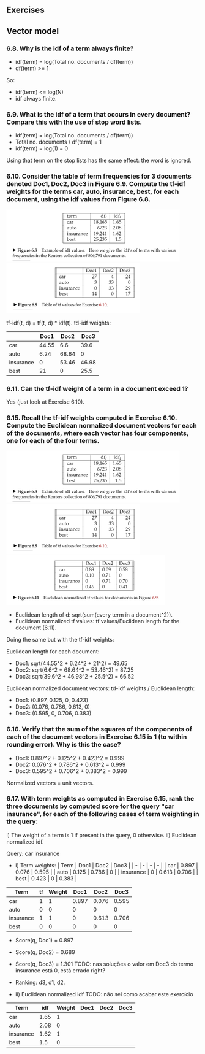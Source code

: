 ## Exercises

## Vector model

### 6.8. Why is the idf of a term always finite?

- idf(term) = log(Total no. documents / df(term))
- df(term) >= 1

So:
- idf(term) <= log(N)
- idf always finite.

### 6.9. What is the idf of a term that occurs in every document? Compare this with the use of stop word lists.

- idf(term) = log(Total no. documents / df(term))
- Total no. documents / df(term) = 1
- idf(term) = log(1) = 0

Using that term on the stop lists has the same effect: the word is ignored.

### 6.10. Consider the table of term frequencies for 3 documents denoted Doc1, Doc2, Doc3 in Figure 6.9. Compute the tf-idf weights for the terms car, auto, insurance, best, for each document, using the idf values from Figure 6.8.

![6.8](6.8.png)
![6.9](6.9.png)

tf-idf(t, d) = tf(t, d) * idf(t). 
td-idf weights:

|           | Doc1  | Doc2  | Doc3  |
| -         | -     | -     | -     |
| car       | 44.55 | 6.6   | 39.6  |
| auto      | 6.24  | 68.64 | 0     |
| insurance | 0     | 53.46 | 46.98 |
| best      | 21    | 0     | 25.5  |

### 6.11. Can the tf-idf weight of a term in a document exceed 1?

Yes (just look at Exercise 6.10).

### 6.15. Recall the tf-idf weights computed in Exercise 6.10. Compute the Euclidean normalized document vectors for each of the documents, where each vector has four components, one for each of the four terms.

![6.8](6.8.png)
![6.9](6.9.png)
![6.11](6.11.png)

- Euclidean length of d: sqrt(sum(every term in a document^2)).
- Euclidean normalized tf values: tf values/Euclidean length for the document (6.11).

Doing the same but with the tf-idf weights:

Euclidean length for each document:
- Doc1: sqrt(44.55^2 + 6.24^2 + 21^2) = 49.65
- Doc2: sqrt(6.6^2 + 68.64^2 + 53.46^2) = 87.25
- Doc3: sqrt(39.6^2 + 46.98^2 + 25.5^2) = 66.52

Euclidean normalized document vectors: td-idf weights / Euclidean length:
- Doc1: (0.897, 0.125, 0, 0.423)
- Doc2: (0.076, 0.786, 0.613, 0)
- Doc3: (0.595, 0, 0.706, 0.383)

### 6.16. Verify that the sum of the squares of the components of each of the document vectors in Exercise 6.15 is 1 (to within rounding error). Why is this the case?

- Doc1: 0.897^2 + 0.125^2 + 0.423^2 = 0.999
- Doc2: 0.076^2 + 0.786^2 + 0.613^2 = 0.999
- Doc3: 0.595^2 + 0.706^2 + 0.383^2 = 0.999

Normalized vectors = unit vectors.

### 6.17. With term weights as computed in Exercise 6.15, rank the three documents by computed score for the query "car insurance", for each of the following cases of term weighting in the query:
i) The weight of a term is 1 if present in the query, 0 otherwise.
ii) Euclidean normalized idf.

Query: car insurance

- i) Term weights: 
| Term      | Doc1  | Doc2  | Doc3  |
| -         | -     | -     | -     |
| car       | 0.897 | 0.076 | 0.595 |
| auto      | 0.125 | 0.786 | 0     |
| insurance | 0     | 0.613 | 0.706 |
| best      | 0.423 | 0     | 0.383 |

| Term      | tf        | Weight    | Doc1      | Doc2      | Doc3      |
| -         | -         | -         | -         | -         | -         |
| car       | 1         | 1         | 0.897     | 0.076     | 0.595     |
| auto      | 0         | 0         | 0         | 0         | 0         |
| insurance | 1         | 1         | 0         | 0.613     | 0.706     |
| best      | 0         | 0         | 0         | 0         | 0         |

- Score(q, Doc1) = 0.897
- Score(q, Doc2) = 0.689
- Score(q, Doc3) = 1.301 TODO: nas soluções o valor em Doc3 do termo insurance está 0, está errado right?
- Ranking: d3, d1, d2.

- ii) Euclidean normalized idf TODO: não sei como acabar este exercício

| Term      | idf       | Weight    | Doc1      | Doc2      | Doc3      |
| -         | -         | -         | -         | -         | -         |
| car       | 1.65      | 1         |
| auto      | 2.08      | 0         |
| insurance | 1.62      | 1         |
| best      | 1.5       | 0         |